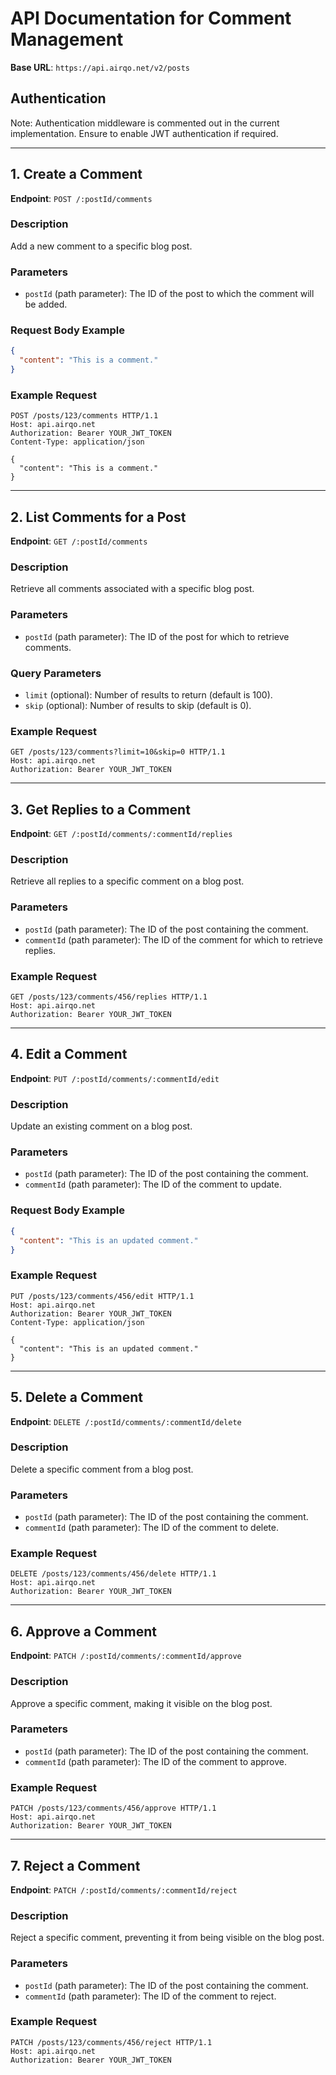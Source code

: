 # API Documentation for Comment Management

**Base URL**: `https://api.airqo.net/v2/posts`

## Authentication

Note: Authentication middleware is commented out in the current implementation. Ensure to enable JWT authentication if required.

---

## **1. Create a Comment**

**Endpoint**: `POST /:postId/comments`

### Description

Add a new comment to a specific blog post.

### Parameters

- `postId` (path parameter): The ID of the post to which the comment will be added.

### Request Body Example

```json
{
  "content": "This is a comment."
}
```

### Example Request

```http
POST /posts/123/comments HTTP/1.1
Host: api.airqo.net
Authorization: Bearer YOUR_JWT_TOKEN
Content-Type: application/json

{
  "content": "This is a comment."
}
```

---

## **2. List Comments for a Post**

**Endpoint**: `GET /:postId/comments`

### Description

Retrieve all comments associated with a specific blog post.

### Parameters

- `postId` (path parameter): The ID of the post for which to retrieve comments.

### Query Parameters

- `limit` (optional): Number of results to return (default is 100).
- `skip` (optional): Number of results to skip (default is 0).

### Example Request

```http
GET /posts/123/comments?limit=10&skip=0 HTTP/1.1
Host: api.airqo.net
Authorization: Bearer YOUR_JWT_TOKEN
```

---

## **3. Get Replies to a Comment**

**Endpoint**: `GET /:postId/comments/:commentId/replies`

### Description

Retrieve all replies to a specific comment on a blog post.

### Parameters

- `postId` (path parameter): The ID of the post containing the comment.
- `commentId` (path parameter): The ID of the comment for which to retrieve replies.

### Example Request

```http
GET /posts/123/comments/456/replies HTTP/1.1
Host: api.airqo.net
Authorization: Bearer YOUR_JWT_TOKEN
```

---

## **4. Edit a Comment**

**Endpoint**: `PUT /:postId/comments/:commentId/edit`

### Description

Update an existing comment on a blog post.

### Parameters

- `postId` (path parameter): The ID of the post containing the comment.
- `commentId` (path parameter): The ID of the comment to update.

### Request Body Example

```json
{
  "content": "This is an updated comment."
}
```

### Example Request

```http
PUT /posts/123/comments/456/edit HTTP/1.1
Host: api.airqo.net
Authorization: Bearer YOUR_JWT_TOKEN
Content-Type: application/json

{
  "content": "This is an updated comment."
}
```

---

## **5. Delete a Comment**

**Endpoint**: `DELETE /:postId/comments/:commentId/delete`

### Description

Delete a specific comment from a blog post.

### Parameters

- `postId` (path parameter): The ID of the post containing the comment.
- `commentId` (path parameter): The ID of the comment to delete.

### Example Request

```http
DELETE /posts/123/comments/456/delete HTTP/1.1
Host: api.airqo.net
Authorization: Bearer YOUR_JWT_TOKEN
```

---

## **6. Approve a Comment**

**Endpoint**: `PATCH /:postId/comments/:commentId/approve`

### Description

Approve a specific comment, making it visible on the blog post.

### Parameters

- `postId` (path parameter): The ID of the post containing the comment.
- `commentId` (path parameter): The ID of the comment to approve.

### Example Request

```http
PATCH /posts/123/comments/456/approve HTTP/1.1
Host: api.airqo.net
Authorization: Bearer YOUR_JWT_TOKEN
```

---

## **7. Reject a Comment**

**Endpoint**: `PATCH /:postId/comments/:commentId/reject`

### Description

Reject a specific comment, preventing it from being visible on the blog post.

### Parameters

- `postId` (path parameter): The ID of the post containing the comment.
- `commentId` (path parameter): The ID of the comment to reject.

### Example Request

```http
PATCH /posts/123/comments/456/reject HTTP/1.1
Host: api.airqo.net
Authorization: Bearer YOUR_JWT_TOKEN
```
